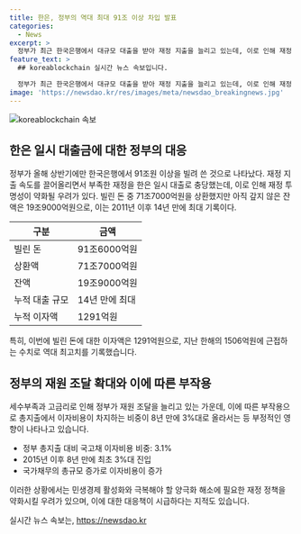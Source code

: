 ```yaml
---
title: 한은, 정부의 역대 최대 91조 이상 차입 발표
categories:
  - News
excerpt: >
  정부가 최근 한국은행에서 대규모 대출을 받아 재정 지출을 늘리고 있는데, 이로 인해 재정 투명성이 약화되고 이자 비용이 급증하는 문제가 발생하고 있다. 상반기에만 91조원 이상을 빌린 것으로 나타났는데, 이는 2011년 이후 최대 규모의 대출이다. 그 결과 이자 비용은 1291억원으로 역대 최고치를 기록했고, 고금리 지속으로 인해 총지출에서의 비중은 8년 만에 3%대로 올라섰다. 정부는 세수부족과 고금리로 인해 재원을 조달할 필요가 있으나, 이로 인해 재정 투명성이 약화되고 이자 비용이 증가하고 있다는 우려가 있다.
feature_text: >
  ## koreablockchain 실시간 뉴스 속보입니다.

  정부가 최근 한국은행에서 대규모 대출을 받아 재정 지출을 늘리고 있는데, 이로 인해 재정 투명성이 약화되고 이자 비용이 급증하는 문제가 발생하고 있다. 상반기에만 91조원 이상을 빌린 것으로 나타났는데, 이는 2011년 이후 최대 규모의 대출이다. 그 결과 이자 비용은 1291억원으로 역대 최고치를 기록했고, 고금리 지속으로 인해 총지출에서의 비중은 8년 만에 3%대로 올라섰다. 정부는 세수부족과 고금리로 인해 재원을 조달할 필요가 있으나, 이로 인해 재정 투명성이 약화되고 이자 비용이 증가하고 있다는 우려가 있다.
image: 'https://newsdao.kr/res/images/meta/newsdao_breakingnews.jpg'
---
```


<p><img src="https://newsdao.kr/res/images/meta/newsdao_breakingnews.jpg" alt="koreablockchain 속보" /></p>

<h2 data-ke-size="size26">한은 일시 대출금에 대한 정부의 대응</h2>

<p data-ke-size="size16">정부가 올해 상반기에만 한국은행에서 91조원 이상을 빌려 쓴 것으로 나타났다. 재정 지출 속도를 끌어올리면서 부족한 재정을 한은 일시 대출로 충당했는데, 이로 인해 재정 투명성이 약화될 우려가 있다. 빌린 돈 중 71조7000억원을 상환했지만 아직 갚지 않은 잔액은 19조9000억원으로, 이는 2011년 이후 14년 만에 최대 기록이다.</p>

<table>
<thead>
<tr>
<th>구분</th>
<th>금액</th>
</tr>
</thead>
<tbody>
<tr>
<td>빌린 돈</td>
<td>91조6000억원</td>
</tr>
<tr>
<td>상환액</td>
<td>71조7000억원</td>
</tr>
<tr>
<td>잔액</td>
<td>19조9000억원</td>
</tr>
<tr>
<td>누적 대출 규모</td>
<td>14년 만에 최대</td>
</tr>
<tr>
<td>누적 이자액</td>
<td>1291억원</td>
</tr>
</tbody>
</table>

<p data-ke-size="size16">특히, 이번에 빌린 돈에 대한 이자액은 1291억원으로, 지난 한해의 1506억원에 근접하는 수치로 역대 최고치를 기록했습니다.</p>

<h2 data-ke-size="size26">정부의 재원 조달 확대와 이에 따른 부작용</h2>

<p data-ke-size="size16">세수부족과 고금리로 인해 정부가 재원 조달을 늘리고 있는 가운데, 이에 따른 부작용으로 총지출에서 이자비용이 차지하는 비중이 8년 만에 3%대로 올라서는 등 부정적인 영향이 나타나고 있습니다.</p>

<ul>
<li>정부 총지출 대비 국고채 이자비용 비중: 3.1%</li>
<li>2015년 이후 8년 만에 최초 3%대 진입</li>
<li>국가채무의 총규모 증가로 이자비용이 증가</li>
</ul>

<p data-ke-size="size16">이러한 상황에서는 민생경제 활성화와 극복해야 할 양극화 해소에 필요한 재정 정책을 약화시킬 우려가 있으며, 이에 대한 대응책이 시급하다는 지적도 있습니다.</p>
실시간 뉴스 속보는, <a href="https://newsdao.kr" rel="dofollow">https://newsdao.kr</a>


